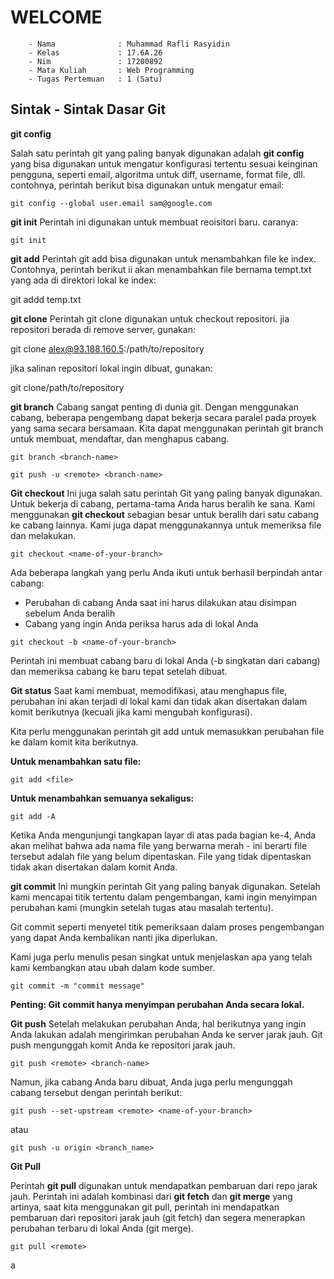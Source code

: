 # WELCOME

		- Nama				: Muhammad Rafli Rasyidin
		- Kelas				: 17.6A.26
		- Nim				: 17200892
		- Mata Kuliah		: Web Programming
		- Tugas Pertemuan	: 1 (Satu)

## Sintak - Sintak Dasar Git
	
**git config**

Salah satu perintah git yang paling banyak digunakan adalah **git config**
yang bisa digunakan untuk mengatur konfigurasi tertentu sesuai keinginan pengguna, seperti email, algoritma untuk diff, username, format file, dll.
contohnya, perintah berikut bisa digunakan untuk mengatur email:

	git config --global user.email sam@google.com

**git init**
	Perintah ini digunakan untuk membuat reoisitori baru. caranya:

	git init

**git add**
Perintah git add bisa digunakan untuk menambahkan file ke index.
Contohnya, perintah berikut ii akan menambahkan file bernama tempt.txt
yang ada di direktori lokal ke index:

git addd temp.txt

**git clone**
Perintah git clone digunakan untuk checkout repositori. jia repositori berada di remove server, gunakan:

git clone alex@93.188.160.5:/path/to/repository

jika salinan repositori lokal ingin dibuat, gunakan:

git clone/path/to/repository

**git branch**
Cabang sangat penting di dunia git. Dengan menggunakan cabang, beberapa pengembang dapat bekerja secara paralel pada proyek yang sama secara bersamaan. Kita dapat menggunakan perintah git branch untuk membuat, mendaftar, dan menghapus cabang.

```
git branch <branch-name>

git push -u <remote> <branch-name>
```

**Git checkout**
Ini juga salah satu perintah Git yang paling banyak digunakan. Untuk bekerja di cabang, pertama-tama Anda harus beralih ke sana. Kami menggunakan **git checkout** sebagian besar untuk beralih dari satu cabang ke cabang lainnya. Kami juga dapat menggunakannya untuk memeriksa file dan melakukan.

```
git checkout <name-of-your-branch>
```

Ada beberapa langkah yang perlu Anda ikuti untuk berhasil berpindah antar cabang:

-   Perubahan di cabang Anda saat ini harus dilakukan atau disimpan sebelum Anda beralih
-   Cabang yang ingin Anda periksa harus ada di lokal Anda



```
git checkout -b <name-of-your-branch>
```

Perintah ini membuat cabang baru di lokal Anda (-b singkatan dari cabang) dan memeriksa cabang ke baru tepat setelah dibuat.

**Git status**
Saat kami membuat, memodifikasi, atau menghapus file, perubahan ini akan terjadi di lokal kami dan tidak akan disertakan dalam komit berikutnya (kecuali jika kami mengubah konfigurasi).

Kita perlu menggunakan perintah git add untuk memasukkan perubahan file ke dalam komit kita berikutnya.

**Untuk menambahkan satu file:**

```
git add <file>
```

**Untuk menambahkan semuanya sekaligus:**

```
git add -A
```

Ketika Anda mengunjungi tangkapan layar di atas pada bagian ke-4, Anda akan melihat bahwa ada nama file yang berwarna merah - ini berarti file tersebut adalah file yang belum dipentaskan. File yang tidak dipentaskan tidak akan disertakan dalam komit Anda.

**git commit**
Ini mungkin perintah Git yang paling banyak digunakan. Setelah kami mencapai titik tertentu dalam pengembangan, kami ingin menyimpan perubahan kami (mungkin setelah tugas atau masalah tertentu).

Git commit seperti menyetel titik pemeriksaan dalam proses pengembangan yang dapat Anda kembalikan nanti jika diperlukan.

Kami juga perlu menulis pesan singkat untuk menjelaskan apa yang telah kami kembangkan atau ubah dalam kode sumber.

```
git commit -m "commit message"
```

**Penting: Git commit hanya menyimpan perubahan Anda secara lokal.**

**Git push**
Setelah melakukan perubahan Anda, hal berikutnya yang ingin Anda lakukan adalah mengirimkan perubahan Anda ke server jarak jauh. Git push mengunggah komit Anda ke repositori jarak jauh.
```
git push <remote> <branch-name>
```

Namun, jika cabang Anda baru dibuat, Anda juga perlu mengunggah cabang tersebut dengan perintah berikut:

```
git push --set-upstream <remote> <name-of-your-branch>
```

atau

```
git push -u origin <branch_name>
```



**Git Pull**

Perintah **git pull** digunakan untuk mendapatkan pembaruan dari repo jarak jauh. Perintah ini adalah kombinasi dari **git fetch** dan **git merge** yang artinya, saat kita menggunakan git pull, perintah ini mendapatkan pembaruan dari repositori jarak jauh (git fetch) dan segera menerapkan perubahan terbaru di lokal Anda (git merge).

```
git pull <remote>
```
a